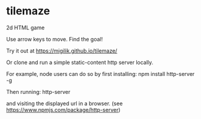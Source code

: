 # tilemaze
2d HTML game

Use arrow keys to move. Find the goal!

Try it out at https://migilik.github.io/tilemaze/

Or clone and run a simple static-content http server locally.

For example, node users can do so by first installing:
npm install http-server -g

Then running:
http-server

and visiting the displayed url in a browser.
(see https://www.npmjs.com/package/http-server)
